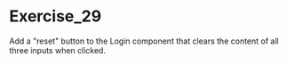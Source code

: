 # Exercise_29

Add a "reset" button to the Login component that clears the content of all three inputs when clicked.